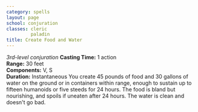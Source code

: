 ```yaml
---
category: spells
layout: page
school: conjuration
classes: cleric
         paladin
title: Create Food and Water 
---
```

_3rd-level conjuration_ 
**Casting Time:** 1 action    
**Range:** 30 feet    
**Components:** V, S    
**Duration:** Instantaneous 
You create 45 pounds of food and 30 gallons of water on the ground or in containers within range, enough to sustain up to fifteen humanoids or five steeds for 24 hours. The food is bland but nourishing, and spoils if uneaten after 24 hours. The water is clean and doesn't go bad. 